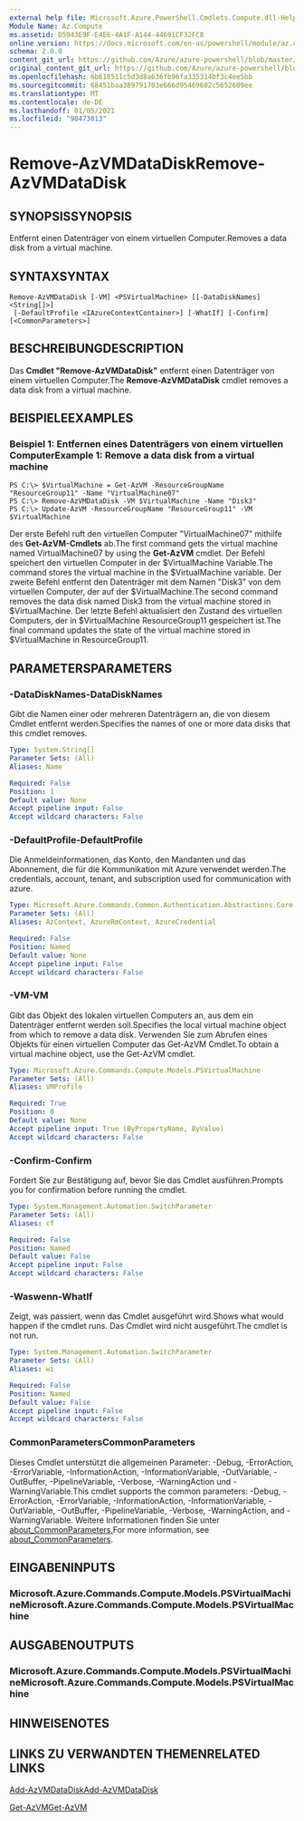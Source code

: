 ```yaml
---
external help file: Microsoft.Azure.PowerShell.Cmdlets.Compute.dll-Help.xml
Module Name: Az.Compute
ms.assetid: D5943E9F-E4E6-4A1F-A144-44691CF32FC8
online version: https://docs.microsoft.com/en-us/powershell/module/az.compute/remove-azvmdatadisk
schema: 2.0.0
content_git_url: https://github.com/Azure/azure-powershell/blob/master/src/Compute/Compute/help/Remove-AzVMDataDisk.md
original_content_git_url: https://github.com/Azure/azure-powershell/blob/master/src/Compute/Compute/help/Remove-AzVMDataDisk.md
ms.openlocfilehash: 6b618511c5d3d8a636fb96fa335314bf3c4ee5bb
ms.sourcegitcommit: 68451baa389791703e666d95469602c5652609ee
ms.translationtype: MT
ms.contentlocale: de-DE
ms.lasthandoff: 01/05/2021
ms.locfileid: "98473013"
---
```

# <span data-ttu-id="ebd5b-101">Remove-AzVMDataDisk</span><span class="sxs-lookup"><span data-stu-id="ebd5b-101">Remove-AzVMDataDisk</span></span>

## <span data-ttu-id="ebd5b-102">SYNOPSIS</span><span class="sxs-lookup"><span data-stu-id="ebd5b-102">SYNOPSIS</span></span>
<span data-ttu-id="ebd5b-103">Entfernt einen Datenträger von einem virtuellen Computer.</span><span class="sxs-lookup"><span data-stu-id="ebd5b-103">Removes a data disk from a virtual machine.</span></span>

## <span data-ttu-id="ebd5b-104">SYNTAX</span><span class="sxs-lookup"><span data-stu-id="ebd5b-104">SYNTAX</span></span>

```
Remove-AzVMDataDisk [-VM] <PSVirtualMachine> [[-DataDiskNames] <String[]>]
 [-DefaultProfile <IAzureContextContainer>] [-WhatIf] [-Confirm] [<CommonParameters>]
```

## <span data-ttu-id="ebd5b-105">BESCHREIBUNG</span><span class="sxs-lookup"><span data-stu-id="ebd5b-105">DESCRIPTION</span></span>
<span data-ttu-id="ebd5b-106">Das **Cmdlet "Remove-AzVMDataDisk"** entfernt einen Datenträger von einem virtuellen Computer.</span><span class="sxs-lookup"><span data-stu-id="ebd5b-106">The **Remove-AzVMDataDisk** cmdlet removes a data disk from a virtual machine.</span></span>

## <span data-ttu-id="ebd5b-107">BEISPIELE</span><span class="sxs-lookup"><span data-stu-id="ebd5b-107">EXAMPLES</span></span>

### <span data-ttu-id="ebd5b-108">Beispiel 1: Entfernen eines Datenträgers von einem virtuellen Computer</span><span class="sxs-lookup"><span data-stu-id="ebd5b-108">Example 1: Remove a data disk from a virtual machine</span></span>
```
PS C:\> $VirtualMachine = Get-AzVM -ResourceGroupName "ResourceGroup11" -Name "VirtualMachine07" 
PS C:\> Remove-AzVMDataDisk -VM $VirtualMachine -Name "Disk3"
PS C:\> Update-AzVM -ResourceGroupName "ResourceGroup11" -VM $VirtualMachine
```

<span data-ttu-id="ebd5b-109">Der erste Befehl ruft den virtuellen Computer "VirtualMachine07" mithilfe des **Get-AzVM-Cmdlets** ab.</span><span class="sxs-lookup"><span data-stu-id="ebd5b-109">The first command gets the virtual machine named VirtualMachine07 by using the **Get-AzVM** cmdlet.</span></span>
<span data-ttu-id="ebd5b-110">Der Befehl speichert den virtuellen Computer in der $VirtualMachine Variable.</span><span class="sxs-lookup"><span data-stu-id="ebd5b-110">The command stores the virtual machine in the $VirtualMachine variable.</span></span>
<span data-ttu-id="ebd5b-111">Der zweite Befehl entfernt den Datenträger mit dem Namen "Disk3" von dem virtuellen Computer, der auf der $VirtualMachine.</span><span class="sxs-lookup"><span data-stu-id="ebd5b-111">The second command removes the data disk named Disk3 from the virtual machine stored in $VirtualMachine.</span></span>
<span data-ttu-id="ebd5b-112">Der letzte Befehl aktualisiert den Zustand des virtuellen Computers, der in $VirtualMachine ResourceGroup11 gespeichert ist.</span><span class="sxs-lookup"><span data-stu-id="ebd5b-112">The final command updates the state of the virtual machine stored in $VirtualMachine in ResourceGroup11.</span></span>

## <span data-ttu-id="ebd5b-113">PARAMETERS</span><span class="sxs-lookup"><span data-stu-id="ebd5b-113">PARAMETERS</span></span>

### <span data-ttu-id="ebd5b-114">-DataDiskNames</span><span class="sxs-lookup"><span data-stu-id="ebd5b-114">-DataDiskNames</span></span>
<span data-ttu-id="ebd5b-115">Gibt die Namen einer oder mehreren Datenträgern an, die von diesem Cmdlet entfernt werden.</span><span class="sxs-lookup"><span data-stu-id="ebd5b-115">Specifies the names of one or more data disks that this cmdlet removes.</span></span>

```yaml
Type: System.String[]
Parameter Sets: (All)
Aliases: Name

Required: False
Position: 1
Default value: None
Accept pipeline input: False
Accept wildcard characters: False
```

### <span data-ttu-id="ebd5b-116">-DefaultProfile</span><span class="sxs-lookup"><span data-stu-id="ebd5b-116">-DefaultProfile</span></span>
<span data-ttu-id="ebd5b-117">Die Anmeldeinformationen, das Konto, den Mandanten und das Abonnement, die für die Kommunikation mit Azure verwendet werden.</span><span class="sxs-lookup"><span data-stu-id="ebd5b-117">The credentials, account, tenant, and subscription used for communication with azure.</span></span>

```yaml
Type: Microsoft.Azure.Commands.Common.Authentication.Abstractions.Core.IAzureContextContainer
Parameter Sets: (All)
Aliases: AzContext, AzureRmContext, AzureCredential

Required: False
Position: Named
Default value: None
Accept pipeline input: False
Accept wildcard characters: False
```

### <span data-ttu-id="ebd5b-118">-VM</span><span class="sxs-lookup"><span data-stu-id="ebd5b-118">-VM</span></span>
<span data-ttu-id="ebd5b-119">Gibt das Objekt des lokalen virtuellen Computers an, aus dem ein Datenträger entfernt werden soll.</span><span class="sxs-lookup"><span data-stu-id="ebd5b-119">Specifies the local virtual machine object from which to remove a data disk.</span></span>
<span data-ttu-id="ebd5b-120">Verwenden Sie zum Abrufen eines Objekts für einen virtuellen Computer das Get-AzVM Cmdlet.</span><span class="sxs-lookup"><span data-stu-id="ebd5b-120">To obtain a virtual machine object, use the Get-AzVM cmdlet.</span></span>

```yaml
Type: Microsoft.Azure.Commands.Compute.Models.PSVirtualMachine
Parameter Sets: (All)
Aliases: VMProfile

Required: True
Position: 0
Default value: None
Accept pipeline input: True (ByPropertyName, ByValue)
Accept wildcard characters: False
```

### <span data-ttu-id="ebd5b-121">-Confirm</span><span class="sxs-lookup"><span data-stu-id="ebd5b-121">-Confirm</span></span>
<span data-ttu-id="ebd5b-122">Fordert Sie zur Bestätigung auf, bevor Sie das Cmdlet ausführen.</span><span class="sxs-lookup"><span data-stu-id="ebd5b-122">Prompts you for confirmation before running the cmdlet.</span></span>

```yaml
Type: System.Management.Automation.SwitchParameter
Parameter Sets: (All)
Aliases: cf

Required: False
Position: Named
Default value: False
Accept pipeline input: False
Accept wildcard characters: False
```

### <span data-ttu-id="ebd5b-123">-Waswenn</span><span class="sxs-lookup"><span data-stu-id="ebd5b-123">-WhatIf</span></span>
<span data-ttu-id="ebd5b-124">Zeigt, was passiert, wenn das Cmdlet ausgeführt wird.</span><span class="sxs-lookup"><span data-stu-id="ebd5b-124">Shows what would happen if the cmdlet runs.</span></span> <span data-ttu-id="ebd5b-125">Das Cmdlet wird nicht ausgeführt.</span><span class="sxs-lookup"><span data-stu-id="ebd5b-125">The cmdlet is not run.</span></span>

```yaml
Type: System.Management.Automation.SwitchParameter
Parameter Sets: (All)
Aliases: wi

Required: False
Position: Named
Default value: False
Accept pipeline input: False
Accept wildcard characters: False
```

### <span data-ttu-id="ebd5b-126">CommonParameters</span><span class="sxs-lookup"><span data-stu-id="ebd5b-126">CommonParameters</span></span>
<span data-ttu-id="ebd5b-127">Dieses Cmdlet unterstützt die allgemeinen Parameter: -Debug, -ErrorAction, -ErrorVariable, -InformationAction, -InformationVariable, -OutVariable, -OutBuffer, -PipelineVariable, -Verbose, -WarningAction und -WarningVariable.</span><span class="sxs-lookup"><span data-stu-id="ebd5b-127">This cmdlet supports the common parameters: -Debug, -ErrorAction, -ErrorVariable, -InformationAction, -InformationVariable, -OutVariable, -OutBuffer, -PipelineVariable, -Verbose, -WarningAction, and -WarningVariable.</span></span> <span data-ttu-id="ebd5b-128">Weitere Informationen finden Sie unter [about_CommonParameters.](http://go.microsoft.com/fwlink/?LinkID=113216)</span><span class="sxs-lookup"><span data-stu-id="ebd5b-128">For more information, see [about_CommonParameters](http://go.microsoft.com/fwlink/?LinkID=113216).</span></span>

## <span data-ttu-id="ebd5b-129">EINGABEN</span><span class="sxs-lookup"><span data-stu-id="ebd5b-129">INPUTS</span></span>

### <span data-ttu-id="ebd5b-130">Microsoft.Azure.Commands.Compute.Models.PSVirtualMachine</span><span class="sxs-lookup"><span data-stu-id="ebd5b-130">Microsoft.Azure.Commands.Compute.Models.PSVirtualMachine</span></span>

## <span data-ttu-id="ebd5b-131">AUSGABEN</span><span class="sxs-lookup"><span data-stu-id="ebd5b-131">OUTPUTS</span></span>

### <span data-ttu-id="ebd5b-132">Microsoft.Azure.Commands.Compute.Models.PSVirtualMachine</span><span class="sxs-lookup"><span data-stu-id="ebd5b-132">Microsoft.Azure.Commands.Compute.Models.PSVirtualMachine</span></span>

## <span data-ttu-id="ebd5b-133">HINWEISE</span><span class="sxs-lookup"><span data-stu-id="ebd5b-133">NOTES</span></span>

## <span data-ttu-id="ebd5b-134">LINKS ZU VERWANDTEN THEMEN</span><span class="sxs-lookup"><span data-stu-id="ebd5b-134">RELATED LINKS</span></span>

[<span data-ttu-id="ebd5b-135">Add-AzVMDataDisk</span><span class="sxs-lookup"><span data-stu-id="ebd5b-135">Add-AzVMDataDisk</span></span>](./Add-AzVMDataDisk.md)

[<span data-ttu-id="ebd5b-136">Get-AzVM</span><span class="sxs-lookup"><span data-stu-id="ebd5b-136">Get-AzVM</span></span>](./Get-AzVM.md)


